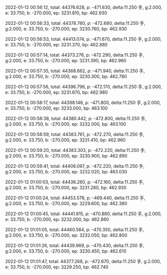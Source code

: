 2022-01-12 00:56:12, total: 44376.628, p: -471.630, delta:11.250 手, g:2.000, e: 33.750, b: -270.000, ep: 3231.810, bp: 462.930

2022-01-12 00:56:33, total: 44378.760, p: -472.680, delta:11.250 手, g:2.000, e: 33.750, b: -270.000, ep: 3230.760, bp: 462.930

2022-01-12 00:56:53, total: 44413.074, p: -471.670, delta:11.250 手, g:2.000, e: 33.750, b: -270.000, ep: 3231.370, bp: 462.880

2022-01-12 00:57:14, total: 44373.276, p: -472.290, delta:11.250 手, g:2.000, e: 33.750, b: -270.000, ep: 3231.390, bp: 462.960

2022-01-12 00:57:35, total: 44368.662, p: -471.940, delta:11.250 手, g:2.000, e: 33.750, b: -270.000, ep: 3230.300, bp: 462.780

2022-01-12 00:57:56, total: 44396.796, p: -472.170, delta:11.250 手, g:2.000, e: 33.750, b: -270.000, ep: 3231.670, bp: 462.980

2022-01-12 00:58:17, total: 44398.146, p: -471.800, delta:11.250 手, g:2.000, e: 33.750, b: -270.000, ep: 3233.000, bp: 463.100

2022-01-12 00:58:38, total: 44380.442, p: -472.800, delta:11.250 手, g:2.000, e: 33.750, b: -270.000, ep: 3232.000, bp: 463.100

2022-01-12 00:58:59, total: 44383.761, p: -472.270, delta:11.250 手, g:2.000, e: 33.750, b: -270.000, ep: 3231.410, bp: 462.960

2022-01-12 00:59:20, total: 44383.303, p: -472.220, delta:11.250 手, g:2.000, e: 33.750, b: -270.000, ep: 3230.900, bp: 462.890

2022-01-12 00:59:41, total: 44406.097, p: -472.220, delta:11.250 手, g:2.000, e: 33.750, b: -270.000, ep: 3232.020, bp: 463.030

2022-01-12 01:00:03, total: 44436.260, p: -472.160, delta:11.250 手, g:2.000, e: 33.750, b: -270.000, ep: 3231.280, bp: 462.930

2022-01-12 01:00:24, total: 44453.578, p: -469.440, delta:11.250 手, g:2.000, e: 33.750, b: -270.000, ep: 3229.600, bp: 462.380

2022-01-12 01:00:45, total: 44441.815, p: -470.880, delta:11.250 手, g:2.000, e: 33.750, b: -270.000, ep: 3232.000, bp: 462.860

2022-01-12 01:01:05, total: 44460.584, p: -470.350, delta:11.250 手, g:2.000, e: 33.750, b: -270.000, ep: 3232.050, bp: 462.800

2022-01-12 01:01:26, total: 44439.969, p: -470.430, delta:11.250 手, g:2.000, e: 33.750, b: -270.000, ep: 3230.450, bp: 462.610

2022-01-12 01:01:47, total: 44377.268, p: -472.670, delta:11.250 手, g:2.000, e: 33.750, b: -270.000, ep: 3229.250, bp: 462.740
